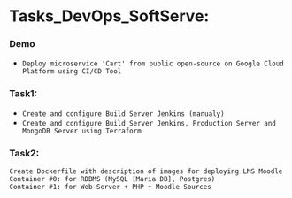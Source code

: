 # Tasks_DevOps_SoftServe:
### Demo 
  - `Deploy microservice 'Cart' from public open-source on Google Cloud Platform using CI/CD Tool`

### Task1: 
  - `Create and configure Build Server Jenkins (manualy)`
  - `Create and configure Build Server Jenkins, Production Server and MongoDB Server using Terraform`
  
### Task2:

  ``` 
  Create Dockerfile with description of images for deploying LMS Moodle
  Сontainer #0: for RDBMS (MySQL [Maria DB], Postgres)
  Container #1: for Web-Server + PHP + Moodle Sources 
  ```
 
